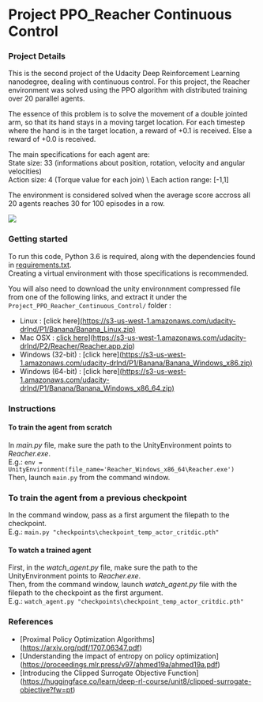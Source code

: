 # Project PPO_Reacher Continuous Control

### Project Details

This is the second project of the Udacity Deep Reinforcement Learning nanodegree, dealing with continuous control.
For this project, the Reacher environment was solved using the PPO algorithm with distributed training over 20 parallel agents.

The essence of this problem is to solve the movement of a double jointed arm, so that its hand stays in a moving target location. For each timestep where the hand is in the target location, a reward of +0.1 is received. Else a reward of +0.0 is received.

The main specifications for each agent are: \
State size: 33 (informations about position, rotation, velocity and angular velocities) \
Action size: 4 (Torque value for each join) \ 
Each action range: [-1,1] 

The environment is considered solved when the average score accross all 20 agents reaches 30 for 100 episodes in a row.

![](images/Reacher_g1.gif)

### Getting started

To run this code, Python 3.6 is required, along with the dependencies found in [requirements.txt](requirements.txt). \
Creating a virtual environment with those specifications is recommended.

You will also need to download the unity environnment compressed file from one of the following links, and extract it under the `Project_PPO_Reacher_Continuous_Control/` folder :

- Linux : [click here][(https://s3-us-west-1.amazonaws.com/udacity-drlnd/P1/Banana/Banana_Linux.zip)](https://s3-us-west-1.amazonaws.com/udacity-drlnd/P2/Reacher/Reacher_Linux.zip)
- Mac OSX : [click here](https://s3-us-west-1.amazonaws.com/udacity-drlnd/P1/Banana/Banana.app.zip)](https://s3-us-west-1.amazonaws.com/udacity-drlnd/P2/Reacher/Reacher.app.zip)
- Windows (32-bit) : [click here][(https://s3-us-west-1.amazonaws.com/udacity-drlnd/P1/Banana/Banana_Windows_x86.zip)](https://s3-us-west-1.amazonaws.com/udacity-drlnd/P2/Reacher/Reacher_Windows_x86.zip)
- Windows (64-bit) : [click here][(https://s3-us-west-1.amazonaws.com/udacity-drlnd/P1/Banana/Banana_Windows_x86_64.zip)](https://s3-us-west-1.amazonaws.com/udacity-drlnd/P2/Reacher/Reacher_Windows_x86_64.zip)

### Instructions

#### To train the agent from scratch

In *main.py* file, make sure the path to the UnityEnvironment points to *Reacher.exe*. \
E.g.: `env = UnityEnvironment(file_name='Reacher_Windows_x86_64\Reacher.exe')` \
Then, launch `main.py` from the command window.

### To train the agent from a previous checkpoint
In the command window, pass as a first argument the filepath to the checkpoint. \
E.g.: `main.py "checkpoints\checkpoint_temp_actor_critdic.pth"`

#### To watch a trained agent

First, in the *watch_agent.py* file,  make sure the path to the UnityEnvironment points to *Reacher.exe*. \
Then, from the command window, launch *watch_agent.py*  file with the filepath to the checkpoint as the first argument. \
E.g.: `watch_agent.py "checkpoints\checkpoint_temp_actor_critdic.pth"`


### References
- [Proximal Policy Optimization Algorithms] (https://arxiv.org/pdf/1707.06347.pdf)
- [Understanding the impact of entropy on policy optimization] (https://proceedings.mlr.press/v97/ahmed19a/ahmed19a.pdf)
- [Introducing the Clipped Surrogate Objective Function] (https://huggingface.co/learn/deep-rl-course/unit8/clipped-surrogate-objective?fw=pt)
